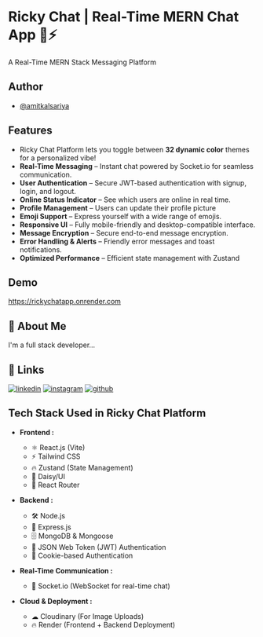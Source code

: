
# Ricky Chat | Real-Time MERN Chat App 💬⚡

A Real-Time MERN Stack Messaging Platform


## Author

- [@amitkalsariya](https://github.com/Amitkalsariya)


## Features

- Ricky Chat Platform lets you toggle between **32 dynamic color** themes for a personalized vibe!
- **Real-Time Messaging** – Instant chat powered by Socket.io for seamless communication.
- **User Authentication** – Secure JWT-based authentication with signup, login, and logout.
- **Online Status Indicator** – See which users are online in real time.
- **Profile Management** – Users can update their profile picture
- **Emoji Support** – Express yourself with a wide range of emojis.
- **Responsive UI** – Fully mobile-friendly and desktop-compatible interface.
- **Message Encryption** – Secure end-to-end message encryption.
- **Error Handling & Alerts** – Friendly error messages and toast notifications.
- **Optimized Performance** – Efficient state management with Zustand


## Demo

https://rickychatapp.onrender.com


## 🚀 About Me
I'm a full stack developer...


## 🔗 Links
[![linkedin](https://img.shields.io/badge/LinkedIn-0A66C2?style=for-the-badge&logo=linkedin&logoColor=white)](https://www.linkedin.com/in/amit-kalsariya-56ab85318?utm_source=share&utm_campaign=share_via&utm_content=profile&utm_medium=android_app)
[![instagram](https://img.shields.io/badge/Instagram-E4405F?style=for-the-badge&logo=instagram&logoColor=white)](https://www.instagram.com/amit_kalsariya_21?igsh=MXFvYml5OG44MzY4dw==)
[![github](https://img.shields.io/badge/GitHub-181717?style=for-the-badge&logo=github&logoColor=white)](https://github.com/Amitkalsariya)



##  Tech Stack Used in Ricky Chat Platform

- **Frontend :** 
    - ⚛️ React.js (Vite)
    - ⚡ Tailwind CSS
    - 🔥 Zustand (State Management)
    - 🎨 Daisy/UI
    - 🚀 React Router

- **Backend :** 
   - 🛠 Node.js
   - 🚀 Express.js
   - 🗄️ MongoDB & Mongoose
   - 🔑 JSON Web Token (JWT) Authentication
   - 🍪 Cookie-based Authentication

- **Real-Time Communication :** 
   - 🔄 Socket.io (WebSocket for real-time chat)

- **Cloud & Deployment :** 
   - ☁ Cloudinary (For Image Uploads)
   - 🔥 Render (Frontend + Backend Deployment)
